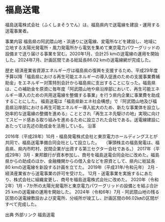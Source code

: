 # 福島送電

福島送電株式会社（ふくしまそうでん）は、福島県内で送電線を建設・運用する送電事業者。

事業内容
福島県の阿武隈山地・浜通りに送電線、変電所などを建設し、地域に立地する太陽光発電所・風力発電所から電気を集めて東京電力パワーグリッドの設備まで送り届ける事業を営む。2020年1月、合計25 kmの送電線の運用を開始した。2024年7月、計画区間である総延長86.02 kmの送電線網が完成した。

歴史
経済産業省資源エネルギー庁は福島県の復興を支援するため、平成29年度予算以降「福島県における再生可能エネルギーの導入促進のための支援事業費補助金」をエネルギー対策特別会計から福島県に支出することになった。福島県は、この補助金を原資に毎年度「阿武隈山地や県沿岸部において、再生可能エネルギー導入のための共用送電線を整備する事業」を行う県内企業に事業費を助成することにした。
福島送電は「福島県新エネ社会構想」で『阿武隈山地及び福島県沿岸部における再生可能エネルギー導入拡大のため、新たな事業体を設立し効率的な送電線の整備を進める』こととされ「再生エネ先駆けの地」実現に向けてスピード感ある取り組みを進めるために設立された会社である。送電線建設にあたっては先述の助成金を活用している。
沿革

2016年（平成28年）10月 - 福島発電株式会社と東京電力ホールディングスとが共同で、福島送電準備合同会社として設立した。　　（筆頭株主の福島発電は、福島県、県内市町村、民間企業が出資する第三セクター会社である。）
2017年（平成29年）3月 - 東邦銀行が資本参加し、商号を福島送電合同会社に改めた。福島県からの助成のほか、金融機関からの借入金などを原資として、県内に総延長80 kmの送電線を新設する計画を立てた。
2019年（平成31年/令和元年）
2月 - 経済産業省から送電事業の許可を受けた。
12月 - 送電事業を実施するにあたり、株式会社に組織変更し、商号を福島送電株式会社に改めた。
2020年（令和2年）1月 - 7か所の太陽光発電所と東京電力パワーグリッドの設備とを結ぶ合計25 kmの送電線の運用を開始した。
2024年（令和6年）7月 - 阿武隈山地の残る区間の送電線敷設および変電所、分岐所が竣工し、計画区間の86.02㎞の区間がすべて完成した。

出典
外部リンク
福島送電